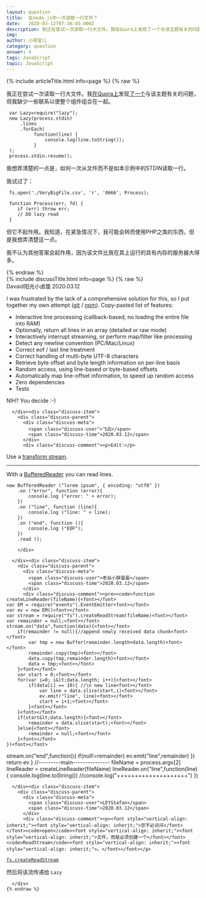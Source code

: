 ```yaml
---
layout: question
title:  在node.js中一次读取一行文件？
date:   2020-03-12T07:36:45.000Z
description: 我正在尝试一次读取一行大文件。我在Quora上发现了一个与该主题有关的问题，但我缺少一些联系以使整个组件组合在一起。 var Lazy=require...
img: 
author: 小哥宝儿
category: question
answer: 4
tags: JavaScript
topic: JavaScript
---
```

<div class="article-root">
  <div class="article">
    {% include articleTitle.html info=page %}
    {% raw %}
    <div class="article-content"><p><font style="vertical-align: inherit;"><font style="vertical-align: inherit;">我正在尝试一次读取一行大文件。</font><font style="vertical-align: inherit;">我</font></font><a href="http://www.quora.com/What-is-the-best-way-to-read-a-file-line-by-line-in-node-js" rel="noreferrer"><font style="vertical-align: inherit;"><font style="vertical-align: inherit;">在Quora上</font></font></a><font style="vertical-align: inherit;"><font style="vertical-align: inherit;">发现</font><a href="http://www.quora.com/What-is-the-best-way-to-read-a-file-line-by-line-in-node-js" rel="noreferrer"><font style="vertical-align: inherit;">了一个</font></a><font style="vertical-align: inherit;">与该主题有关的问题，但我缺少一些联系以使整个组件组合在一起。</font></font></p>

<pre><code> var Lazy=require("lazy");<font></font>
 new Lazy(process.stdin)<font></font>
     .lines<font></font>
     .forEach(<font></font>
          function(line) { <font></font>
              console.log(line.toString()); <font></font>
          }<font></font>
 );<font></font>
 process.stdin.resume();<font></font>
</code></pre>

<p><font style="vertical-align: inherit;"><font style="vertical-align: inherit;">我想弄清楚的一点是，如何一次从文件而不是如本示例中的STDIN读取一行。</font></font></p>

<p><font style="vertical-align: inherit;"><font style="vertical-align: inherit;">我试过了： </font></font></p>

<pre><code> fs.open('./VeryBigFile.csv', 'r', '0666', Process);<font></font>
<font></font>
 function Process(err, fd) {<font></font>
    if (err) throw err;<font></font>
    // DO lazy read <font></font>
 }<font></font>
</code></pre>

<p><font style="vertical-align: inherit;"><font style="vertical-align: inherit;">但它不起作用。</font><font style="vertical-align: inherit;">我知道，在紧急情况下，我可能会转而使用PHP之类的东西，但是我想弄清楚这一点。  </font></font></p>

<p><font style="vertical-align: inherit;"><font style="vertical-align: inherit;">我不认为其他答案会起作用，因为该文件比我在其上运行的具有内存的服务器大得多。 </font></font></p></div>
    {% endraw %}
  </div>

  <div class="discuss-wrapper">
    {% include discussTitle.html info=page %}
    {% raw %}
    <div class="discuss-item">
        <div class="discuss-parent">
          <div class="discuss-meta">
            <span class="discuss-user">Davaid阳光小卤蛋</span>
            <span class="discuss-time">2020.03.12</span>
          </div>
          <div class="discuss-comment"><p>I was frustrated by the lack of a comprehensive solution for this, so I put together my own attempt (<a href="https://github.com/panta82/line-chomper">git</a> / <a href="https://www.npmjs.org/package/line-chomper">npm</a>). Copy-pasted list of features:</p>

<ul>
<li>Interactive line processing (callback-based, no loading the entire file into RAM)</li>
<li>Optionally, return all lines in an array (detailed or raw mode)</li>
<li>Interactively interrupt streaming, or perform map/filter like processing</li>
<li>Detect any newline convention (PC/Mac/Linux)</li>
<li>Correct eof / last line treatment</li>
<li>Correct handling of multi-byte UTF-8 characters</li>
<li>Retrieve byte offset and byte length information on per-line basis</li>
<li>Random access, using line-based or byte-based offsets</li>
<li>Automatically map line-offset information, to speed up random access</li>
<li>Zero dependencies</li>
<li>Tests</li>
</ul>

<p>NIH? You decide :-)</p></div>
        </div>
        
      </div><div class="discuss-item">
        <div class="discuss-parent">
          <div class="discuss-meta">
            <span class="discuss-user">飞云</span>
            <span class="discuss-time">2020.03.12</span>
          </div>
          <div class="discuss-comment"><p>Edit:</p>

<p>Use a <a href="http://strongloop.com/strongblog/practical-examples-of-the-new-node-js-streams-api/" rel="nofollow">transform stream</a>.</p>

<hr>

<p>With a <a href="https://github.com/Gagle/Node-BufferedReader" rel="nofollow">BufferedReader</a> you can read lines.</p>

<pre><code>new BufferedReader ("lorem ipsum", { encoding: "utf8" })<font></font>
    .on ("error", function (error){<font></font>
        console.log ("error: " + error);<font></font>
    })<font></font>
    .on ("line", function (line){<font></font>
        console.log ("line: " + line);<font></font>
    })<font></font>
    .on ("end", function (){<font></font>
        console.log ("EOF");<font></font>
    })<font></font>
    .read ();<font></font>
</code></pre></div>
        </div>
        
      </div><div class="discuss-item">
        <div class="discuss-parent">
          <div class="discuss-meta">
            <span class="discuss-user">老丝小胖蛋蛋</span>
            <span class="discuss-time">2020.03.12</span>
          </div>
          <div class="discuss-comment"><pre><code>function createLineReader(fileName){<font></font>
    var EM = require("events").EventEmitter<font></font>
    var ev = new EM()<font></font>
    var stream = require("fs").createReadStream(fileName)<font></font>
    var remainder = null;<font></font>
    stream.on("data",function(data){<font></font>
        if(remainder != null){//append newly received data chunk<font></font>
            var tmp = new Buffer(remainder.length+data.length)<font></font>
            remainder.copy(tmp)<font></font>
            data.copy(tmp,remainder.length)<font></font>
            data = tmp;<font></font>
        }<font></font>
        var start = 0;<font></font>
        for(var i=0; i&lt;data.length; i++){<font></font>
            if(data[i] == 10){ //\n new line<font></font>
                var line = data.slice(start,i)<font></font>
                ev.emit("line", line)<font></font>
                start = i+1;<font></font>
            }<font></font>
        }<font></font>
        if(start&lt;data.length){<font></font>
            remainder = data.slice(start);<font></font>
        }else{<font></font>
            remainder = null;<font></font>
        }<font></font>
    })<font></font>
<font></font>
    stream.on("end",function(){<font></font>
        if(null!=remainder) ev.emit("line",remainder)<font></font>
    })<font></font>
<font></font>
    return ev<font></font>
}<font></font>
<font></font>
<font></font>
//---------main---------------<font></font>
fileName = process.argv[2]<font></font>
<font></font>
lineReader = createLineReader(fileName)<font></font>
lineReader.on("line",function(line){<font></font>
    console.log(line.toString())<font></font>
    //console.log("++++++++++++++++++++")<font></font>
})<font></font>
</code></pre></div>
        </div>
        
      </div><div class="discuss-item">
        <div class="discuss-parent">
          <div class="discuss-meta">
            <span class="discuss-user">LEYStafan</span>
            <span class="discuss-time">2020.03.12</span>
          </div>
          <div class="discuss-comment"><p><font style="vertical-align: inherit;"><font style="vertical-align: inherit;">您不必访问</font></font><code>open</code><font style="vertical-align: inherit;"><font style="vertical-align: inherit;">文件，而是必须创建一个</font></font><code>ReadStream</code><font style="vertical-align: inherit;"><font style="vertical-align: inherit;">。</font></font></p>

<p><a href="http://nodejs.org/docs/v0.4.8/api/all.html#fs.createReadStream"><code>fs.createReadStream</code></a></p>

<p><font style="vertical-align: inherit;"><font style="vertical-align: inherit;">然后将该流传递给 </font></font><code>Lazy</code></p></div>
        </div>
        
      </div>
    {% endraw %}
  </div>
<div>
